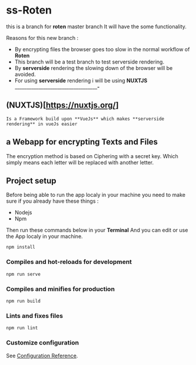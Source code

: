 # ss-Roten
  this is a branch for **roten** master branch
  It will have the some functionality.

  Reasons for this new branch :
  * By encrypting files the browser goes too slow in the normal workflow of **Roten**
  * This branch will be a test branch to test serverside rendering.
  * By **serverside** rendering the slowing down of the browser will be avoided.
  * For using **serverside** rendering i will be using **NUXTJS**
  __________________________________________________-_______________

  ## (NUXTJS)[https://nuxtjs.org/]
    Is a Framework build upon **VueJs** which makes **serverside rendering** in vueJs easier

a Webapp for encrypting Texts and Files
----------------
The encryption method is based on Ciphering with a secret key.
Which simply means each letter will be replaced with another letter.

## Project setup

Before being able to run the app localy in your machine you need to make sure if you already have these things :
* Nodejs
* Npm

Then run these commands below in your **Terminal**
And you can edit or use the App localy in your machine.

```
npm install
```

### Compiles and hot-reloads for development
```
npm run serve
```

### Compiles and minifies for production
```
npm run build
```

### Lints and fixes files
```
npm run lint
```

### Customize configuration
See [Configuration Reference](https://cli.vuejs.org/config/).

